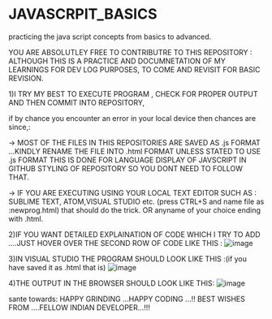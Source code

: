 # JAVASCRPIT_BASICS
practicing the java script concepts from basics to advanced.

YOU ARE ABSOLUTLEY FREE TO CONTRIBUTRE TO THIS REPOSITORY : ALTHOUGH THIS IS A PRACTICE AND DOCUMNETATION OF MY LEARNINGS FOR DEV LOG PURPOSES, TO COME AND REVISIT FOR BASIC REVISION.

1)I TRY MY BEST TO EXECUTE PROGRAM , CHECK FOR PROPER OUTPUT AND THEN COMMIT INTO REPOSITORY,

if by chance you encounter an error in your local device then chances are since,:

-> MOST OF THE FILES IN THIS REPOSITORIES ARE SAVED AS .js FORMAT ...KINDLY RENAME THE FILE INTO .html FORMAT UNLESS STATED TO USE .js FORMAT
   THIS IS DONE FOR LANGUAGE DISPLAY OF JAVSCRIPT IN GITHUB STYLING OF REPOSITORY SO YOU DONT NEED TO FOLLOW THAT.
   
-> IF YOU ARE EXECUTING USING YOUR LOCAL TEXT EDITOR SUCH AS : SUBLIME TEXT, ATOM,VISUAL STUDIO etc.
   (press CTRL+S and name file as :newprog.html) that should do the trick. OR anyname of your choice ending with .html.

2)IF YOU WANT DETAILED EXPLAINATION OF CODE WHICH I TRY TO ADD ....JUST HOVER OVER THE SECOND ROW OF CODE LIKE THIS :
![image](https://github.com/koushhik/JAVASCRPIT_BASICS/assets/54579643/7b7c26ac-5373-486e-9441-1eae11273f10)

3)IN VISUAL STUDIO THE PROGRAM SHOULD LOOK LIKE THIS :(if you have saved it as .html that is)
![image](https://github.com/koushhik/JAVASCRPIT_BASICS/assets/54579643/2bf28f6d-1321-4b64-83ab-a7db06c70f12)

4)THE OUTPUT IN THE BROWSER SHOULD LOOK LIKE THIS:
![image](https://github.com/koushhik/JAVASCRPIT_BASICS/assets/54579643/9e7a2498-2000-4dde-b7e8-741c396158fd)


sante towards:  HAPPY GRINDING ...HAPPY CODING ...!! BEST WISHES FROM ....FELLOW INDIAN DEVELOPER...!!!




   


